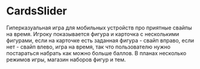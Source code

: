 # CardsSlider
Гиперказуальная игра для мобильных устройств про приятные свайпы на время. Игроку показывается фигура и карточка с несколькими фигурами, если на карточке есть заданная фигура - свайп вправо, если нет - свайп влево, игра на время, так что пользователю нужно постараться набрать как можно больше баллов. В планах несколько режимов игры, магазин наборов фигур и тем.
